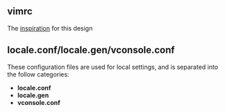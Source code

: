 ## vimrc
The [inspiration](https://dougblack.io/words/a-good-vimrc.html) for this design


## locale.conf/locale.gen/vconsole.conf
These configuration files are used for local settings, and is separated into the follow categories:  
* **locale.conf**
* **locale.gen**
* **vconsole.conf**
